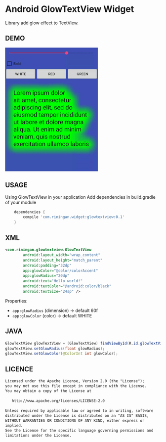 # Android GlowTextView Widget
Library add glow effect to TextView.

DEMO
---

![demo_preview](./preview.gif)

USAGE
---

Using GlowTextView in your application
Add dependencies in build.gradle of your module

```groovy
	dependencies {
		compile 'com.riningan.widget:glowtextview:0.1'
	}
```

XML
-----

```xml
<com.riningan.glowtextview.GlowTextView
        android:layout_width="wrap_content"
        android:layout_height="match_parent"
        android:padding="32dp"
        app:glowColor="@color/colorAccent"
        app:glowRadius="20dp"
        android:text="Hello world!"
        android:textColor="@android:color/black"
        android:textSize="24sp" />
```
Properties:

* `app:glowRadius`              (dimension)    -> default 60f
* `app:glowColor`               (color)        -> default WHITE


JAVA
-----

```java
GlowTextView glowTextView = (GlowTextView) findViewById(R.id.glowTextView);
glowTextView.setGlowRadius(float glowRadius);
glowTextView.setGlowColor(@ColorInt int glowColor);
```

LICENCE
-----

  	Licensed under the Apache License, Version 2.0 (the "License");
	you may not use this file except in compliance with the License.
	You may obtain a copy of the License at
	
	   http://www.apache.org/licenses/LICENSE-2.0
	
	Unless required by applicable law or agreed to in writing, software
	distributed under the License is distributed on an "AS IS" BASIS,
	WITHOUT WARRANTIES OR CONDITIONS OF ANY KIND, either express or implied.
	See the License for the specific language governing permissions and
	limitations under the License.
